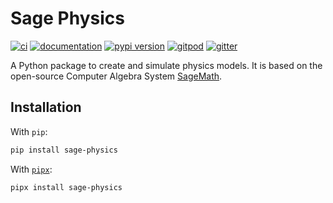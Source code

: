 # Sage Physics

[![ci](https://github.com/georgedouzas/sage-physics/workflows/ci/badge.svg)](https://github.com/georgedouzas/sage-physics/actions?query=workflow%3Aci)
[![documentation](https://img.shields.io/badge/docs-mkdocs%20material-blue.svg?style=flat)](https://georgedouzas.github.io/sage-physics/)
[![pypi version](https://img.shields.io/pypi/v/sage-physics.svg)](https://pypi.org/project/sage-physics/)
[![gitpod](https://img.shields.io/badge/gitpod-workspace-blue.svg?style=flat)](https://gitpod.io/#https://github.com/georgedouzas/sage-physics)
[![gitter](https://badges.gitter.im/join%20chat.svg)](https://gitter.im/sage-physics/community)

A Python package to create and simulate physics models. It is based on the open-source Computer Algebra System [SageMath](https://www.sagemath.org/).

## Installation

With `pip`:
```bash
pip install sage-physics
```

With [`pipx`](https://github.com/pipxproject/pipx):
```bash
pipx install sage-physics
```
